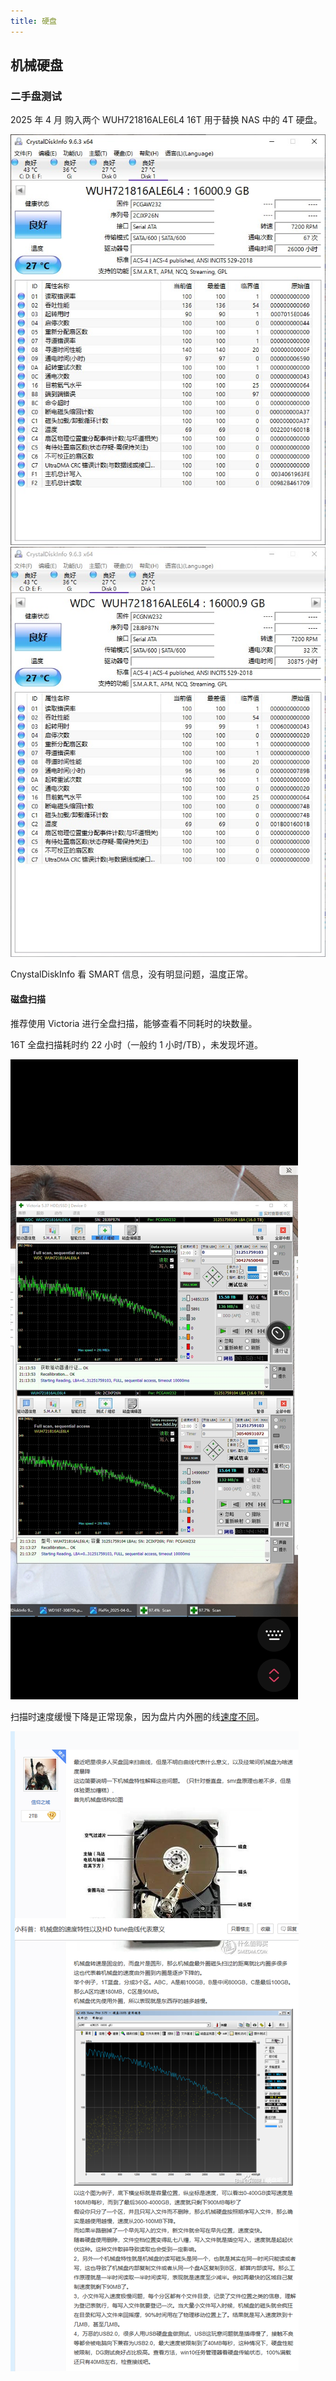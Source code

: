 ```yaml
---
title: 硬盘
---
```


## 机械硬盘

### 二手盘测试

2025 年 4 月 购入两个 WUH721816ALE6L4 16T 用于替换 NAS 中的 4T 硬盘。

![alt text](194fcae1cbda2a3c20ac4d07124847c.png)
![alt text](e9b86648810898054006b65c74fcb64.png)

CnystalDiskInfo 看 SMART 信息，没有明显问题，温度正常。

#### 磁盘扫描

推荐使用 Victoria 进行全盘扫描，能够查看不同耗时的块数量。

16T 全盘扫描耗时约 22 小时（一般约 1 小时/TB），未发现坏道。

![alt text](1744191293312_d.jpg)

扫描时速度缓慢下降是正常现象，因为盘片内外圈的线[速度不同](https://tieba.baidu.com/p/7733482018?pn=1)。

![alt text](f10e5a239fb3060de283b17c22c54f9.png)
